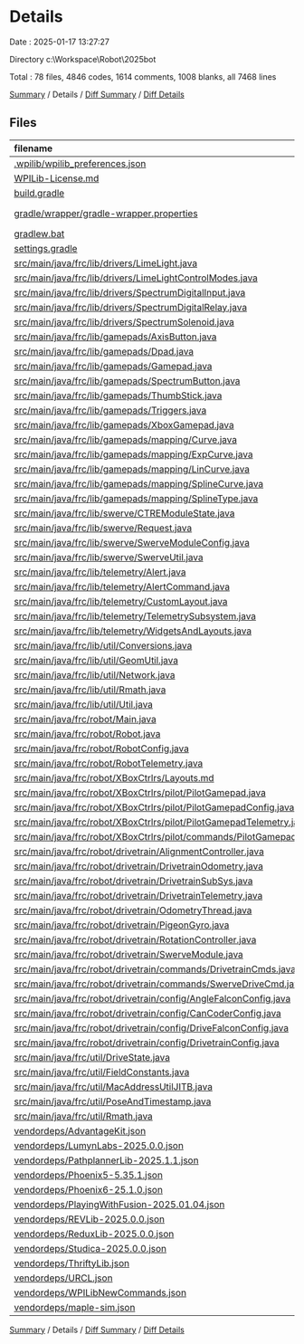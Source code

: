 # Details

Date : 2025-01-17 13:27:27

Directory c:\\Workspace\\Robot\\2025bot

Total : 78 files,  4846 codes, 1614 comments, 1008 blanks, all 7468 lines

[Summary](results.md) / Details / [Diff Summary](diff.md) / [Diff Details](diff-details.md)

## Files
| filename | language | code | comment | blank | total |
| :--- | :--- | ---: | ---: | ---: | ---: |
| [.wpilib/wpilib\_preferences.json](/.wpilib/wpilib_preferences.json) | JSON | 6 | 0 | 0 | 6 |
| [WPILib-License.md](/WPILib-License.md) | Markdown | 22 | 0 | 3 | 25 |
| [build.gradle](/build.gradle) | Groovy | 64 | 20 | 21 | 105 |
| [gradle/wrapper/gradle-wrapper.properties](/gradle/wrapper/gradle-wrapper.properties) | Java Properties | 7 | 0 | 1 | 8 |
| [gradlew.bat](/gradlew.bat) | Batch | 41 | 32 | 22 | 95 |
| [settings.gradle](/settings.gradle) | Groovy | 28 | 0 | 3 | 31 |
| [src/main/java/frc/lib/drivers/LimeLight.java](/src/main/java/frc/lib/drivers/LimeLight.java) | Java | 174 | 118 | 37 | 329 |
| [src/main/java/frc/lib/drivers/LimeLightControlModes.java](/src/main/java/frc/lib/drivers/LimeLightControlModes.java) | Java | 149 | 1 | 51 | 201 |
| [src/main/java/frc/lib/drivers/SpectrumDigitalInput.java](/src/main/java/frc/lib/drivers/SpectrumDigitalInput.java) | Java | 25 | 1 | 10 | 36 |
| [src/main/java/frc/lib/drivers/SpectrumDigitalRelay.java](/src/main/java/frc/lib/drivers/SpectrumDigitalRelay.java) | Java | 25 | 10 | 10 | 45 |
| [src/main/java/frc/lib/drivers/SpectrumSolenoid.java](/src/main/java/frc/lib/drivers/SpectrumSolenoid.java) | Java | 30 | 9 | 7 | 46 |
| [src/main/java/frc/lib/gamepads/AxisButton.java](/src/main/java/frc/lib/gamepads/AxisButton.java) | Java | 49 | 4 | 11 | 64 |
| [src/main/java/frc/lib/gamepads/Dpad.java](/src/main/java/frc/lib/gamepads/Dpad.java) | Java | 29 | 1 | 8 | 38 |
| [src/main/java/frc/lib/gamepads/Gamepad.java](/src/main/java/frc/lib/gamepads/Gamepad.java) | Java | 42 | 15 | 14 | 71 |
| [src/main/java/frc/lib/gamepads/SpectrumButton.java](/src/main/java/frc/lib/gamepads/SpectrumButton.java) | Java | 15 | 1 | 7 | 23 |
| [src/main/java/frc/lib/gamepads/ThumbStick.java](/src/main/java/frc/lib/gamepads/ThumbStick.java) | Java | 80 | 2 | 18 | 100 |
| [src/main/java/frc/lib/gamepads/Triggers.java](/src/main/java/frc/lib/gamepads/Triggers.java) | Java | 26 | 1 | 7 | 34 |
| [src/main/java/frc/lib/gamepads/XboxGamepad.java](/src/main/java/frc/lib/gamepads/XboxGamepad.java) | Java | 98 | 1 | 27 | 126 |
| [src/main/java/frc/lib/gamepads/mapping/Curve.java](/src/main/java/frc/lib/gamepads/mapping/Curve.java) | Java | 62 | 97 | 16 | 175 |
| [src/main/java/frc/lib/gamepads/mapping/ExpCurve.java](/src/main/java/frc/lib/gamepads/mapping/ExpCurve.java) | Java | 37 | 42 | 8 | 87 |
| [src/main/java/frc/lib/gamepads/mapping/LinCurve.java](/src/main/java/frc/lib/gamepads/mapping/LinCurve.java) | Java | 23 | 26 | 4 | 53 |
| [src/main/java/frc/lib/gamepads/mapping/SplineCurve.java](/src/main/java/frc/lib/gamepads/mapping/SplineCurve.java) | Java | 184 | 96 | 18 | 298 |
| [src/main/java/frc/lib/gamepads/mapping/SplineType.java](/src/main/java/frc/lib/gamepads/mapping/SplineType.java) | Java | 8 | 8 | 2 | 18 |
| [src/main/java/frc/lib/swerve/CTREModuleState.java](/src/main/java/frc/lib/swerve/CTREModuleState.java) | Java | 42 | 16 | 6 | 64 |
| [src/main/java/frc/lib/swerve/Request.java](/src/main/java/frc/lib/swerve/Request.java) | Java | 26 | 14 | 10 | 50 |
| [src/main/java/frc/lib/swerve/SwerveModuleConfig.java](/src/main/java/frc/lib/swerve/SwerveModuleConfig.java) | Java | 23 | 12 | 4 | 39 |
| [src/main/java/frc/lib/swerve/SwerveUtil.java](/src/main/java/frc/lib/swerve/SwerveUtil.java) | Java | 72 | 39 | 17 | 128 |
| [src/main/java/frc/lib/telemetry/Alert.java](/src/main/java/frc/lib/telemetry/Alert.java) | Java | 76 | 44 | 15 | 135 |
| [src/main/java/frc/lib/telemetry/AlertCommand.java](/src/main/java/frc/lib/telemetry/AlertCommand.java) | Java | 26 | 11 | 10 | 47 |
| [src/main/java/frc/lib/telemetry/CustomLayout.java](/src/main/java/frc/lib/telemetry/CustomLayout.java) | Java | 58 | 6 | 15 | 79 |
| [src/main/java/frc/lib/telemetry/TelemetrySubsystem.java](/src/main/java/frc/lib/telemetry/TelemetrySubsystem.java) | Java | 29 | 3 | 8 | 40 |
| [src/main/java/frc/lib/telemetry/WidgetsAndLayouts.java](/src/main/java/frc/lib/telemetry/WidgetsAndLayouts.java) | Java | 29 | 5 | 15 | 49 |
| [src/main/java/frc/lib/util/Conversions.java](/src/main/java/frc/lib/util/Conversions.java) | Java | 39 | 42 | 11 | 92 |
| [src/main/java/frc/lib/util/GeomUtil.java](/src/main/java/frc/lib/util/GeomUtil.java) | Java | 42 | 65 | 12 | 119 |
| [src/main/java/frc/lib/util/Network.java](/src/main/java/frc/lib/util/Network.java) | Java | 57 | 16 | 6 | 79 |
| [src/main/java/frc/lib/util/Rmath.java](/src/main/java/frc/lib/util/Rmath.java) | Java | 123 | 32 | 22 | 177 |
| [src/main/java/frc/lib/util/Util.java](/src/main/java/frc/lib/util/Util.java) | Java | 75 | 26 | 22 | 123 |
| [src/main/java/frc/robot/Main.java](/src/main/java/frc/robot/Main.java) | Java | 8 | 13 | 5 | 26 |
| [src/main/java/frc/robot/Robot.java](/src/main/java/frc/robot/Robot.java) | Java | 149 | 60 | 56 | 265 |
| [src/main/java/frc/robot/RobotConfig.java](/src/main/java/frc/robot/RobotConfig.java) | Java | 26 | 2 | 6 | 34 |
| [src/main/java/frc/robot/RobotTelemetry.java](/src/main/java/frc/robot/RobotTelemetry.java) | Java | 54 | 48 | 24 | 126 |
| [src/main/java/frc/robot/XBoxCtrlrs/Layouts.md](/src/main/java/frc/robot/XBoxCtrlrs/Layouts.md) | Markdown | 53 | 0 | 11 | 64 |
| [src/main/java/frc/robot/XBoxCtrlrs/pilot/PilotGamepad.java](/src/main/java/frc/robot/XBoxCtrlrs/pilot/PilotGamepad.java) | Java | 99 | 66 | 31 | 196 |
| [src/main/java/frc/robot/XBoxCtrlrs/pilot/PilotGamepadConfig.java](/src/main/java/frc/robot/XBoxCtrlrs/pilot/PilotGamepadConfig.java) | Java | 36 | 8 | 8 | 52 |
| [src/main/java/frc/robot/XBoxCtrlrs/pilot/PilotGamepadTelemetry.java](/src/main/java/frc/robot/XBoxCtrlrs/pilot/PilotGamepadTelemetry.java) | Java | 81 | 6 | 19 | 106 |
| [src/main/java/frc/robot/XBoxCtrlrs/pilot/commands/PilotGamepadCmds.java](/src/main/java/frc/robot/XBoxCtrlrs/pilot/commands/PilotGamepadCmds.java) | Java | 34 | 11 | 11 | 56 |
| [src/main/java/frc/robot/drivetrain/AlignmentController.java](/src/main/java/frc/robot/drivetrain/AlignmentController.java) | Java | 61 | 6 | 14 | 81 |
| [src/main/java/frc/robot/drivetrain/DrivetrainOdometry.java](/src/main/java/frc/robot/drivetrain/DrivetrainOdometry.java) | Java | 39 | 8 | 10 | 57 |
| [src/main/java/frc/robot/drivetrain/DrivetrainSubSys.java](/src/main/java/frc/robot/drivetrain/DrivetrainSubSys.java) | Java | 124 | 61 | 37 | 222 |
| [src/main/java/frc/robot/drivetrain/DrivetrainTelemetry.java](/src/main/java/frc/robot/drivetrain/DrivetrainTelemetry.java) | Java | 65 | 13 | 19 | 97 |
| [src/main/java/frc/robot/drivetrain/OdometryThread.java](/src/main/java/frc/robot/drivetrain/OdometryThread.java) | Java | 215 | 176 | 70 | 461 |
| [src/main/java/frc/robot/drivetrain/PigeonGyro.java](/src/main/java/frc/robot/drivetrain/PigeonGyro.java) | Java | 22 | 9 | 12 | 43 |
| [src/main/java/frc/robot/drivetrain/RotationController.java](/src/main/java/frc/robot/drivetrain/RotationController.java) | Java | 50 | 6 | 14 | 70 |
| [src/main/java/frc/robot/drivetrain/SwerveModule.java](/src/main/java/frc/robot/drivetrain/SwerveModule.java) | Java | 139 | 124 | 50 | 313 |
| [src/main/java/frc/robot/drivetrain/commands/DrivetrainCmds.java](/src/main/java/frc/robot/drivetrain/commands/DrivetrainCmds.java) | Java | 16 | 11 | 7 | 34 |
| [src/main/java/frc/robot/drivetrain/commands/SwerveDriveCmd.java](/src/main/java/frc/robot/drivetrain/commands/SwerveDriveCmd.java) | Java | 90 | 23 | 18 | 131 |
| [src/main/java/frc/robot/drivetrain/config/AngleFalconConfig.java](/src/main/java/frc/robot/drivetrain/config/AngleFalconConfig.java) | Java | 49 | 21 | 13 | 83 |
| [src/main/java/frc/robot/drivetrain/config/CanCoderConfig.java](/src/main/java/frc/robot/drivetrain/config/CanCoderConfig.java) | Java | 12 | 7 | 5 | 24 |
| [src/main/java/frc/robot/drivetrain/config/DriveFalconConfig.java](/src/main/java/frc/robot/drivetrain/config/DriveFalconConfig.java) | Java | 44 | 16 | 12 | 72 |
| [src/main/java/frc/robot/drivetrain/config/DrivetrainConfig.java](/src/main/java/frc/robot/drivetrain/config/DrivetrainConfig.java) | Java | 91 | 63 | 29 | 183 |
| [src/main/java/frc/util/DriveState.java](/src/main/java/frc/util/DriveState.java) | Java | 12 | 4 | 4 | 20 |
| [src/main/java/frc/util/FieldConstants.java](/src/main/java/frc/util/FieldConstants.java) | Java | 25 | 2 | 10 | 37 |
| [src/main/java/frc/util/MacAddressUtilJITB.java](/src/main/java/frc/util/MacAddressUtilJITB.java) | Java | 31 | 2 | 5 | 38 |
| [src/main/java/frc/util/PoseAndTimestamp.java](/src/main/java/frc/util/PoseAndTimestamp.java) | Java | 20 | 0 | 7 | 27 |
| [src/main/java/frc/util/Rmath.java](/src/main/java/frc/util/Rmath.java) | Java | 123 | 32 | 22 | 177 |
| [vendordeps/AdvantageKit.json](/vendordeps/AdvantageKit.json) | JSON | 34 | 0 | 0 | 34 |
| [vendordeps/LumynLabs-2025.0.0.json](/vendordeps/LumynLabs-2025.0.0.json) | JSON | 71 | 0 | 0 | 71 |
| [vendordeps/PathplannerLib-2025.1.1.json](/vendordeps/PathplannerLib-2025.1.1.json) | JSON | 38 | 0 | 0 | 38 |
| [vendordeps/Phoenix5-5.35.1.json](/vendordeps/Phoenix5-5.35.1.json) | JSON | 171 | 0 | 0 | 171 |
| [vendordeps/Phoenix6-25.1.0.json](/vendordeps/Phoenix6-25.1.0.json) | JSON | 389 | 0 | 0 | 389 |
| [vendordeps/PlayingWithFusion-2025.01.04.json](/vendordeps/PlayingWithFusion-2025.01.04.json) | JSON | 68 | 0 | 0 | 68 |
| [vendordeps/REVLib-2025.0.0.json](/vendordeps/REVLib-2025.0.0.json) | JSON | 74 | 0 | 0 | 74 |
| [vendordeps/ReduxLib-2025.0.0.json](/vendordeps/ReduxLib-2025.0.0.json) | JSON | 72 | 0 | 0 | 72 |
| [vendordeps/Studica-2025.0.0.json](/vendordeps/Studica-2025.0.0.json) | JSON | 71 | 0 | 0 | 71 |
| [vendordeps/ThriftyLib.json](/vendordeps/ThriftyLib.json) | JSON | 20 | 0 | 0 | 20 |
| [vendordeps/URCL.json](/vendordeps/URCL.json) | JSON | 65 | 0 | 0 | 65 |
| [vendordeps/WPILibNewCommands.json](/vendordeps/WPILibNewCommands.json) | JSON | 38 | 0 | 1 | 39 |
| [vendordeps/maple-sim.json](/vendordeps/maple-sim.json) | JSON | 26 | 0 | 0 | 26 |

[Summary](results.md) / Details / [Diff Summary](diff.md) / [Diff Details](diff-details.md)